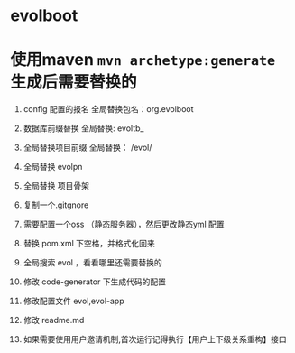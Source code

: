 # evolboot 

# 使用maven `mvn archetype:generate` 生成后需要替换的

1. config 配置的报名 全局替换包名：org.evolboot

2. 数据库前缀替换 全局替换: evoltb_

3. 全局替换项目前缀 全局替换： /evol/

4. 全局替换 evolpn

5. 全局替换 项目骨架

6. 复制一个.gitgnore

7. 需要配置一个oss （静态服务器），然后更改静态yml 配置

8. 替换 pom.xml 下空格，并格式化回来

9. 全局搜索 evol ，看看哪里还需要替换的

10. 修改 code-generator 下生成代码的配置

11. 修改配置文件 evol,evol-app

12. 修改 readme.md

13. 如果需要使用用户邀请机制,首次运行记得执行【用户上下级关系重构】接口
